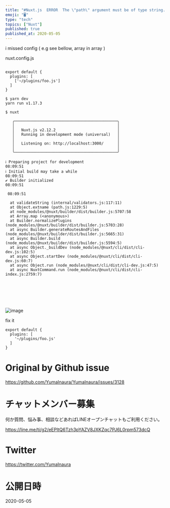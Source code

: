 ```yaml
---
title: "#Nuxt.js  ERROR  The \"path\" argument must be of type string. Received "
emoji: "🖥"
type: "tech"
topics: ["Nuxt"]
published: true
published_at: 2020-05-05
---
```


i missed config ( e.g see bellow, array in array  )

nuxt.config.js

```

export default {
  plugins: [
    ['~/plugins/foo.js']
  ]
}

```

```
$ yarn dev
yarn run v1.17.3

$ nuxt

   ╭─────────────────────────────────────────────╮
   │                                             │
   │   Nuxt.js v2.12.2                           │
   │   Running in development mode (universal)   │
   │                                             │
   │   Listening on: http://localhost:3000/      │
   │                                             │
   ╰─────────────────────────────────────────────╯

ℹ Preparing project for development                                                                                                  08:09:51
ℹ Initial build may take a while                                                                                                     08:09:51
✔ Builder initialized                                                                                                                08:09:51

 08:09:51

  at validateString (internal/validators.js:117:11)
  at Object.extname (path.js:1229:5)
  at node_modules/@nuxt/builder/dist/builder.js:5707:58
  at Array.map (<anonymous>)
  at Builder.normalizePlugins (node_modules/@nuxt/builder/dist/builder.js:5703:28)
  at async Builder.generateRoutesAndFiles (node_modules/@nuxt/builder/dist/builder.js:5665:31)
  at async Builder.build (node_modules/@nuxt/builder/dist/builder.js:5594:5)
  at async Object._buildDev (node_modules/@nuxt/cli/dist/cli-dev.js:102:5)
  at async Object.startDev (node_modules/@nuxt/cli/dist/cli-dev.js:60:7)
  at async Object.run (node_modules/@nuxt/cli/dist/cli-dev.js:47:5)
  at async NuxtCommand.run (node_modules/@nuxt/cli/dist/cli-index.js:2759:7)







```

![image](https://user-images.githubusercontent.com/13635059/80928411-2b2fd580-8ddf-11ea-8db9-2c377caae32d.png)

fix it 

```
export default {
  plugins: [
    '~/plugins/foo.js'
  ]
}
```


# Original by Github issue

https://github.com/YumaInaura/YumaInaura/issues/3128











<!-- Update From Qiita API -->

# チャットメンバー募集


何か質問、悩み事、相談などあればLINEオープンチャットもご利用ください。

https://line.me/ti/g2/eEPltQ6Tzh3pYAZV8JXKZqc7PJ6L0rpm573dcQ





# Twitter


https://twitter.com/YumaInaura


<!-- Update From Qiita API -->



# 公開日時

2020-05-05

